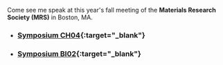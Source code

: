 Come see me speak at this year's fall meeting of the **Materials Research Society (MRS)** in Boston, MA.

* ### [Symposium CH04](https://www.mrs.org/meetings-events/fall-meetings-exhibits/2021-mrs-fall-meeting/call-for-papers/symposium-sessions-detail/2021_mrs_fall_meeting/ch04){:target="_blank"}
* ### [Symposium BI02](https://www.mrs.org/meetings-events/fall-meetings-exhibits/2021-mrs-fall-meeting/call-for-papers/symposium-sessions-detail/2021_mrs_fall_meeting/bi02){:target="_blank"}
